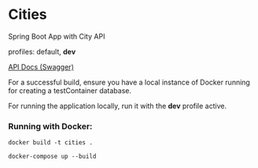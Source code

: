 # Cities
Spring Boot App with City API

profiles: default, **dev**

[API Docs (Swagger)](http://localhost:8080/swagger-ui.html)

For a successful build, ensure you have a local instance of Docker running for creating a testContainer database.

For running the application locally, run it with the **dev** profile active.


### Running with Docker:

`docker build -t cities .`

`docker-compose up --build`
